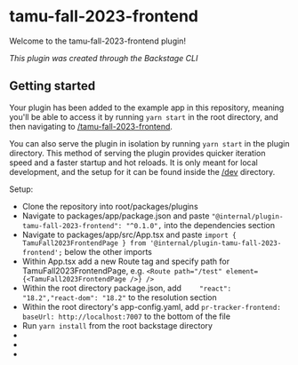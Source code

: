 # tamu-fall-2023-frontend

Welcome to the tamu-fall-2023-frontend plugin!

_This plugin was created through the Backstage CLI_

## Getting started

Your plugin has been added to the example app in this repository, meaning you'll be able to access it by running `yarn start` in the root directory, and then navigating to [/tamu-fall-2023-frontend](http://localhost:3000/tamu-fall-2023-frontend).

You can also serve the plugin in isolation by running `yarn start` in the plugin directory.
This method of serving the plugin provides quicker iteration speed and a faster startup and hot reloads.
It is only meant for local development, and the setup for it can be found inside the [/dev](./dev) directory.


Setup:
 * Clone the repository into root/packages/plugins
 * Navigate to packages/app/package.json and paste ```"@internal/plugin-tamu-fall-2023-frontend": "^0.1.0",``` into the dependencies section
 * Navigate to packages/app/src/App.tsx and paste ```import { TamuFall2023FrontendPage } from '@internal/plugin-tamu-fall-2023-frontend';``` below the other imports
 * Within App.tsx add a new Route tag and specify path for TamuFall2023FrontendPage, e.g. ```<Route path="/test" element={<TamuFall2023FrontendPage />} />```
 * Within the root directory package.json, add ```    "react": "18.2","react-dom": "18.2"``` to the resolution section
 * Within the root directory's app-config.yaml, add ```pr-tracker-frontend: baseUrl: http://localhost:7007``` to the bottom of the file
 * Run ```yarn install``` from the root backstage directory
 * 
 * 
 * 
